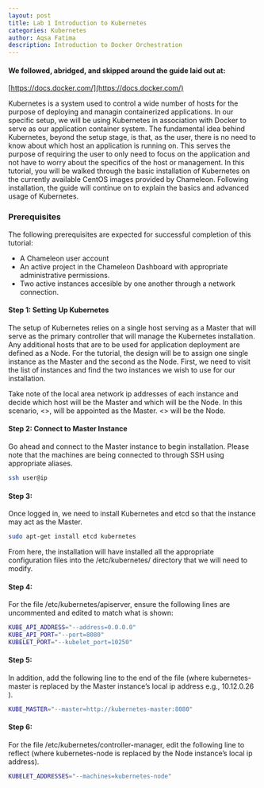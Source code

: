```yaml
---
layout: post
title: Lab 1 Introduction to Kubernetes
categories: Kubernetes
author: Aqsa Fatima
description: Introduction to Docker Orchestration
---
```

#### We followed, abridged, and skipped around the guide laid out at: 
[https://docs.docker.com/](https://docs.docker.com/)

Kubernetes is a system used to control a wide number of hosts for the purpose of deploying and managin containerized applications. In our specific setup, we will be using Kubernetes in association with Docker to serve as our application container system. The fundamental idea
behind Kubernetes, beyond the setup stage, is that, as the user, there is no need to know about which host an application is running on. This serves the purpose of requiring the user to only need to focus on the application and not have to worry about the specifics of the host or management.
In this tutorial, you will be walked through the basic installation of Kubernetes on the currently available CentOS images provided by Chameleon. Following installation, the guide will continue on to explain the basics and advanced usage of Kubernetes.

### Prerequisites
The following prerequisites are expected for successful completion of this tutorial: 
* A Chameleon user account 
* An active project in the Chameleon Dashboard with appropriate administrative permissions. 
* Two active instances accesible by one another through a network connection.

#### Step 1: Setting Up Kubernetes
The setup of Kubernetes relies on a single host serving as a Master that will serve as the primary controller that will manage the Kubernetes installation. Any additional hosts that are to be used for application deployment are defined as a Node.
For the tutorial, the design will be to assign one single instance as the Master and the second as the Node.
First, we need to visit the list of instances and find the two instances we wish to use for our installation.

Take note of the local area network ip addresses of each instance and decide which host will be the Master and which will be the Node. In this scenario, <>, will be appointed as the Master. <> will be the Node.

#### Step 2: Connect to Master Instance
Go ahead and connect to the Master instance to begin installation. Please note that the machines are being connected to through SSH using appropriate aliases.
``` sh
ssh user@ip
```

#### Step 3:
Once logged in, we need to install Kubernetes and etcd so that the instance may act as the Master. 
``` sh
sudo apt-get install etcd kubernetes
```
From here, the installation will have installed all the appropriate configuration files into the /etc/kubernetes/ directory that we will need to modify. 

#### Step 4:
For the file /etc/kubernetes/apiserver, ensure the following lines are uncommented and edited to match what is shown:
``` sh
KUBE_API_ADDRESS="--address=0.0.0.0"
KUBE_API_PORT="--port=8080"
KUBELET_PORT="--kubelet_port=10250"
```

#### Step 5:
In addition, add the following line to the end of the file (where kubernetes-master is replaced by the Master instance’s local ip address e.g., 10.12.0.26 ).
``` sh
KUBE_MASTER="--master=http://kubernetes-master:8080"
```
#### Step 6:
For the file /etc/kubernetes/controller-manager, edit the following line to reflect (where kubernetes-node is replaced by the Node instance’s local ip address).
``` sh
KUBELET_ADDRESSES="--machines=kubernetes-node"
```








 
